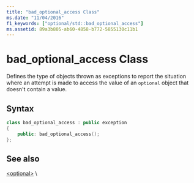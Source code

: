 ```yaml
---
title: "bad_optional_access Class"
ms.date: "11/04/2016"
f1_keywords: ["optional/std::bad_optional_access"]
ms.assetid: 89a3b805-ab60-4858-b772-5855130c11b1
---
```

# bad_optional_access Class

Defines the type of objects thrown as exceptions to report the situation where an attempt is made to access the value of an `optional` object that doesn't contain a value.

## Syntax

```cpp
class bad_optional_access : public exception
{
    public: bad_optional_access();
};
```

## See also

[&lt;optional>](../standard-library/optional.md) \
